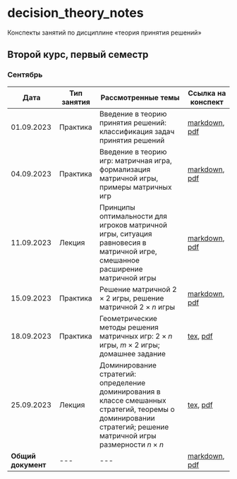 # decision_theory_notes

Конспекты занятий по дисциплине «теория принятия решений» 

## Второй курс, первый семестр

### Сентябрь

| Дата       | Тип занятия | Рассмотренные темы                               | Ссылка на конспект |
|------------|-------------|--------------------------------------------------|--------------------|
| 01.09.2023 | Практика | Введение в теорию принятия решений: классификация задач принятия решений | [markdown](semester_01/september/01-09-2023.md), [pdf](semester_01/september/render/01-09-2023.pdf)       |
| 04.09.2023 | Практика | Введение в теорию игр: матричная игра, формализация матричной игры, примеры матричных игр | [markdown](semester_01/september/04-09-2023.md), [pdf](semester_01/september/render/04-09-2023.pdf)       |
| 11.09.2023 | Лекция | Принципы оптимальности для игроков матричной игры, ситуация равновесия в матричной игре, смешанное расширение матричной игры | [markdown](semester_01/september/11-09-2023.md), [pdf](semester_01/september/render/11-09-2023.pdf)       |
| 15.09.2023 | Практика | Решение матричной $2 \times 2$ игры, решение матричной $2 \times n$ игры | [markdown](semester_01/september/15-09-2023.md), [pdf](semester_01/september/render/15-09-2023.pdf)       |
| 18.09.2023 | Практика | Геометрические методы решения матричных игр: $2 \times n$ игры, $m \times 2$ игры; домашнее задание | [tex](semester_01/september/18-09-2023.tex), [pdf](semester_01/september/render/18-09-2023.pdf)       |
| 25.09.2023 | Лекция | Доминирование стратегий: определение доминирования в классе смешанных стратегий, теоремы о доминировании стратегий; решение матричной игры размерности $n \times n$ | [tex](semester_01/september/25-09-2023.tex), [pdf](semester_01/september/render/25-09-2023.pdf)       |
| **Общий документ** | --- | ---| [markdown](semester_01/september/september.md), [pdf](semester_01/september/render/september.pdf)       |